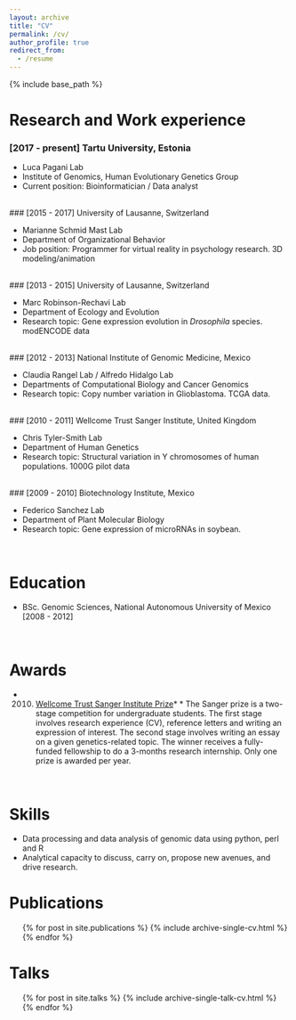 ```yaml
---
layout: archive
title: "CV"
permalink: /cv/
author_profile: true
redirect_from:
  - /resume
---
```


{% include base_path %}

Research and Work experience
======

### [2017 - present] Tartu University, Estonia

  * Luca Pagani Lab
  * Institute of Genomics, Human Evolutionary Genetics Group
  * Current position: Bioinformatician / Data analyst

<br/>
### [2015 - 2017] University of Lausanne, Switzerland
  
  * Marianne Schmid Mast Lab
  * Department of Organizational Behavior
  * Job position: Programmer for virtual reality in psychology research. 3D modeling/animation
  
<br/>  
### [2013 - 2015] University of Lausanne, Switzerland
  
  * Marc Robinson-Rechavi Lab
  * Department of Ecology and Evolution 
  * Research topic: Gene expression evolution in _Drosophila_ species. modENCODE data

<br/>
### [2012 - 2013] National Institute of Genomic Medicine, Mexico

  * Claudia Rangel Lab / Alfredo Hidalgo Lab 
  * Departments of Computational Biology and Cancer Genomics
  * Research topic: Copy number variation in Glioblastoma. TCGA data.
  
<br/>
### [2010 - 2011] Wellcome Trust Sanger Institute, United Kingdom 

  * Chris Tyler-Smith Lab 
  * Department of Human Genetics
  * Research topic: Structural variation in Y chromosomes of human populations. 1000G pilot data

<br/>
### [2009 - 2010] Biotechnology Institute, Mexico 

  * Federico Sanchez Lab 
  * Department of Plant Molecular Biology
  * Research topic: Gene expression of microRNAs in soybean. 

<br/>

Education
======
* BSc. Genomic Sciences, National Autonomous University of Mexico [2008 - 2012]

<br/>

Awards
======
* 2010. [Wellcome Trust Sanger Institute Prize](https://www.sanger.ac.uk/about/study/sanger-institute-prize-competition)\*
\* The Sanger prize is a two-stage competition for undergraduate students. The first stage involves research experience (CV),
reference letters and writing an expression of interest. The second stage involves writing an essay on a given genetics-related
topic. The winner receives a fully-funded fellowship to do a 3-months research internship. Only one prize is awarded per year.


<br/>


Skills
======

* Data processing and data analysis of genomic data using python, perl and R
* Analytical capacity to discuss, carry on, propose new avenues, and drive research.


Publications
======

  <ul>{% for post in site.publications %}
    {% include archive-single-cv.html %}
  {% endfor %}</ul>


Talks
======

 <ul>{% for post in site.talks %}
   {% include archive-single-talk-cv.html %}
 {% endfor %}</ul>



